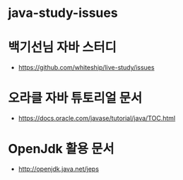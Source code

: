 # java-study-issues

# 백기선님 자바 스터디
- https://github.com/whiteship/live-study/issues

# 오라클 자바 튜토리얼 문서
- https://docs.oracle.com/javase/tutorial/java/TOC.html

# OpenJdk 활용 문서
- http://openjdk.java.net/jeps


